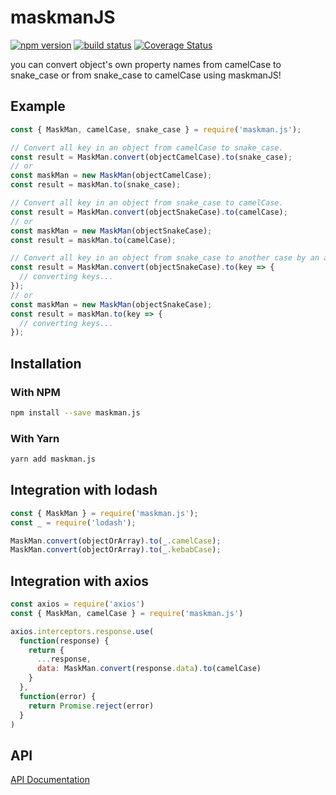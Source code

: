 # maskmanJS

[![npm version](https://img.shields.io/npm/v/maskman.js.svg?style=flat-square)](https://www.npmjs.org/package/maskman.js)
[![build status](https://travis-ci.com/davidatcluedit/maskmanjs.svg?branch=master)](https://travis-ci.org/davidatcluedit/maskmanjs)
[![Coverage Status](https://coveralls.io/repos/github/davidatcluedit/maskmanjs/badge.svg?branch=master)](https://coveralls.io/github/davidatcluedit/maskmanjs?branch=master)

you can convert object's own property names from camelCase to snake_case or from snake_case to camelCase using maskmanJS!

## Example

```js
const { MaskMan, camelCase, snake_case } = require('maskman.js');

// Convert all key in an object from camelCase to snake_case.
const result = MaskMan.convert(objectCamelCase).to(snake_case);
// or
const maskMan = new MaskMan(objectCamelCase);
const result = maskMan.to(snake_case);

// Convert all key in an object from snake_case to camelCase.
const result = MaskMan.convert(objectSnakeCase).to(camelCase);
// or
const maskMan = new MaskMan(objectSnakeCase);
const result = maskMan.to(camelCase);

// Convert all key in an object from snake_case to another case by an anomymous function.
const result = MaskMan.convert(objectSnakeCase).to(key => {
  // converting keys...
});
// or
const maskMan = new MaskMan(objectSnakeCase);
const result = maskMan.to(key => {
  // converting keys...
});
```

## Installation

### With NPM

```bash
npm install --save maskman.js
```

### With Yarn

```bash
yarn add maskman.js
```

## Integration with lodash

```js
const { MaskMan } = require('maskman.js');
const _ = require('lodash');

MaskMan.convert(objectOrArray).to(_.camelCase);
MaskMan.convert(objectOrArray).to(_.kebabCase);
```

## Integration with axios

```js
const axios = require('axios')
const { MaskMan, camelCase } = require('maskman.js')

axios.interceptors.response.use(
  function(response) {
    return {
      ...response,
      data: MaskMan.convert(response.data).to(camelCase)
    }
  },
  function(error) {
    return Promise.reject(error)
  }
)
```

## API

[API Documentation](./API.md)
